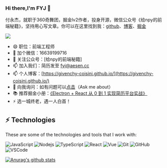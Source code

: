 ### Hi there,I'm FYJ 👋
付永杰，就职于360奇舞团，掘金lv2作者，投身开源，微信公众号《给npy的前端秘籍》，坚持用心写文章。你可以在这里找到我：[github](https://github.com/Givenchy-Coisini)、[博客](https://givenchy-coisini.github.io/)、[掘金](https://juejin.cn/user/2365804755554792)


![](https://visitor-badge.glitch.me/badge?page_id=Givenchy-Coisini.Givenchy-Coisini)

- 😄 职位：前端工程师
- 💬 加个微信：16639199716
- 🏡 关注公众号：[给npy的前端秘籍]
- 📫 加入我们：简历发至 fyj@aesen.cc
- 📫 个人博客：[https://givenchy-coisini.github.io/](https://givenchy-coisini.github.io/)
- 💬 向我询问：如有问题可以[点击](https://github.com/Givenchy-Coisini/Givenchy-Coisini.github.io/issues)（Ask me about）
- 📚 推荐掘金小册：[《Electron + React 从 0 到 1 实现简历平台实战》](https://juejin.cn/book/6950646725295996940)
- ⚡ 选一城终老，遇一人白首！

<!-- <img src="https://github-readme-stats.vercel.app/api?username=PDKSophia&show_icons=true" alt="1024bibi.com" style="margin-top: 100px;" /> -->


<!-- **Languages and Tools:**  

<code><img height="24" src="https://raw.githubusercontent.com/github/explore/80688e429a7d4ef2fca1e82350fe8e3517d3494d/topics/html/html.png"></code>
<code><img height="24" src="https://raw.githubusercontent.com/github/explore/80688e429a7d4ef2fca1e82350fe8e3517d3494d/topics/css/css.png"></code>
<code><img height="24" src="https://raw.githubusercontent.com/github/explore/80688e429a7d4ef2fca1e82350fe8e3517d3494d/topics/javascript/javascript.png"></code>
<code><img height="24" src="https://raw.githubusercontent.com/github/explore/80688e429a7d4ef2fca1e82350fe8e3517d3494d/topics/typescript/typescript.png"></code>
<code><img height="24" src="https://raw.githubusercontent.com/github/explore/80688e429a7d4ef2fca1e82350fe8e3517d3494d/topics/react/react.png"></code>
<code><img height="24" src="https://raw.githubusercontent.com/github/explore/5c058a388828bb5fde0bcafd4bc867b5bb3f26f3/topics/vue/vue.png"></code>
<code><img height="24" src="https://raw.githubusercontent.com/github/explore/80688e429a7d4ef2fca1e82350fe8e3517d3494d/topics/nodejs/nodejs.png"></code>
 -->
## ⚡ Technologies

These are some of the technologies and tools that I work with:

![JavaScript](https://img.shields.io/badge/-JavaScript-black?style=flat-square&logo=javascript)
![Nodejs](https://img.shields.io/badge/-Nodejs-339933?style=flat-square&logo=Node.js&logoColor=white)
![TypeScript](https://img.shields.io/badge/-TypeScript-007ACC?style=flat-square&logo=typescript&logoColor=white)
![React](https://img.shields.io/badge/-React-007ACC?style=flat-square&logo=react&logoColor=white)
![Vue](https://img.shields.io/badge/-Vue-339933?style=flat-square&logo=vue.js&logoColor=white)
![Git](https://img.shields.io/badge/-Git-black?style=flat-square&logo=git)
![GitHub](https://img.shields.io/badge/-GitHub-181717?style=flat-square&logo=github)
![VSCode](https://img.shields.io/badge/-VSCode-007ACC?style=flat-square&logo=visual-studio-code&logoColor=white)

[![Anurag's github stats](https://github-readme-stats.vercel.app/api?username=Givenchy-Coisini&show_icons=true&theme=merko)](https://github.com/anuraghazra/github-readme-stats)



